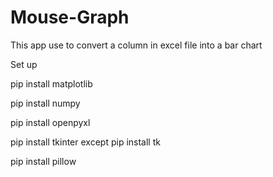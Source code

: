 # Mouse-Graph
This app use to convert a column in excel file into a bar chart

Set up

pip install matplotlib

pip install numpy

pip install openpyxl

pip install tkinter
except
pip install tk

pip install pillow
